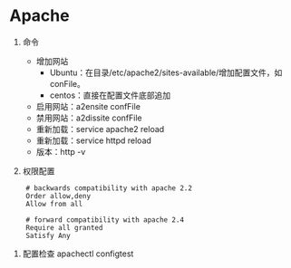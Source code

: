# Apache

1. 命令
    * 增加网站
      * Ubuntu：在目录/etc/apache2/sites-available/增加配置文件，如conFile。
      * centos：直接在配置文件底部追加
    * 启用网站：a2ensite confFile
    * 禁用网站：a2dissite confFile
    * 重新加载：service apache2 reload
    * 重新加载：service httpd reload
    * 版本：http -v

1. 权限配置
```
    # backwards compatibility with apache 2.2
    Order allow,deny
    Allow from all

    # forward compatibility with apache 2.4
    Require all granted
    Satisfy Any
```
1. 配置检查
apachectl configtest
